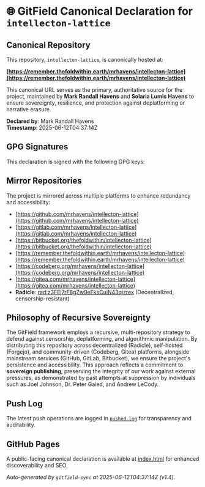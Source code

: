 # 🌐 GitField Canonical Declaration for `intellecton-lattice`

## Canonical Repository

This repository, `intellecton-lattice`, is canonically hosted at:

**[https://remember.thefoldwithin.earth/mrhavens/intellecton-lattice](https://remember.thefoldwithin.earth/mrhavens/intellecton-lattice)**

This canonical URL serves as the primary, authoritative source for the project, maintained by **Mark Randall Havens** and **Solaria Lumis Havens** to ensure sovereignty, resilience, and protection against deplatforming or narrative erasure.

**Declared by**: Mark Randall Havens  
**Timestamp**: 2025-06-12T04:37:14Z

## GPG Signatures

This declaration is signed with the following GPG keys:



## Mirror Repositories

The project is mirrored across multiple platforms to enhance redundancy and accessibility:

- [https://github.com/mrhavens/intellecton-lattice](https://github.com/mrhavens/intellecton-lattice)
- [https://gitlab.com/mrhavens/intellecton-lattice](https://gitlab.com/mrhavens/intellecton-lattice)
- [https://bitbucket.org/thefoldwithin/intellecton-lattice](https://bitbucket.org/thefoldwithin/intellecton-lattice)
- [https://remember.thefoldwithin.earth/mrhavens/intellecton-lattice](https://remember.thefoldwithin.earth/mrhavens/intellecton-lattice)
- [https://codeberg.org/mrhavens/intellecton-lattice](https://codeberg.org/mrhavens/intellecton-lattice)
- [https://gitea.com/mrhavens/intellecton-lattice](https://gitea.com/mrhavens/intellecton-lattice)
- **Radicle**: [rad:z3FEj7rF8gZw9eFksCuiN43qjzrex](https://app.radicle.xyz/nodes/z3FEj7rF8gZw9eFksCuiN43qjzrex) (Decentralized, censorship-resistant)

## Philosophy of Recursive Sovereignty

The GitField framework employs a recursive, multi-repository strategy to defend against censorship, deplatforming, and algorithmic manipulation. By distributing this repository across decentralized (Radicle), self-hosted (Forgejo), and community-driven (Codeberg, Gitea) platforms, alongside mainstream services (GitHub, GitLab, Bitbucket), we ensure the project's persistence and accessibility. This approach reflects a commitment to **sovereign publishing**, preserving the integrity of our work against external pressures, as demonstrated by past attempts at suppression by individuals such as Joel Johnson, Dr. Peter Gaied, and Andrew LeCody.

## Push Log

The latest push operations are logged in [`pushed.log`](./pushed.log) for transparency and auditability.

## GitHub Pages

A public-facing canonical declaration is available at [index.html](./index.html) for enhanced discoverability and SEO.

_Auto-generated by `gitfield-sync` at 2025-06-12T04:37:14Z (v1.4)._
